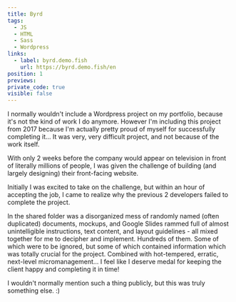 ```yaml
---
title: Byrd
tags:
  - JS
  - HTML
  - Sass
  - Wordpress
links:
  - label: byrd.demo.fish
    url: https://byrd.demo.fish/en
position: 1
previews:
private_code: true
visible: false
---
```

I normally wouldn't include a Wordpress project on my portfolio, because it's not the kind of work I do anymore. However I'm including this project from 2017 because I'm actually pretty proud of myself for successfully completing it... It was very, very difficult project, and not because of the work itself.

With only 2 weeks before the company would appear on television in front of literally millions of people, I was given the challenge of building (and largely designing) their front-facing website.

Initially I was excited to take on the challenge, but within an hour of accepting the job, I came to realize why the previous 2 developers failed to complete the project.

In the shared folder was a disorganized mess of randomly named (often duplicated) documents, mockups, and Google Slides rammed full of almost unintelligible instructions, text content, and layout guidelines - all mixed together for me to decipher and implement. Hundreds of them. Some of which were to be ignored, but some of which contained information which was totally crucial for the project. Combined with hot-tempered, erratic, next-level micromanagement... I feel like I deserve medal for keeping the client happy and completing it in time!

I wouldn't normally mention such a thing publicly, but this was truly something else. :)

